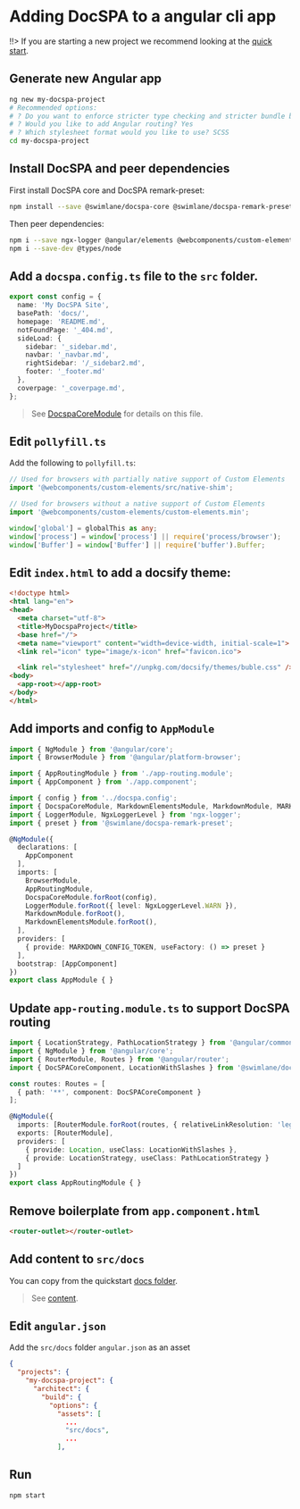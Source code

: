 # Adding DocSPA to a angular cli app

!!> If you are starting a new project we recommend looking at the [quick start](quickstart).

## Generate new Angular app

```sh
ng new my-docspa-project
# Recommended options:
# ? Do you want to enforce stricter type checking and stricter bundle budgets in the workspace? No
# ? Would you like to add Angular routing? Yes
# ? Which stylesheet format would you like to use? SCSS
cd my-docspa-project
```

## Install DocSPA and peer dependencies

First install DocSPA core and DocSPA remark-preset:

```sh
npm install --save @swimlane/docspa-core @swimlane/docspa-remark-preset
```

Then peer dependencies:

```sh
npm i --save ngx-logger @angular/elements @webcomponents/custom-elements @ungap/global-this
npm i --save-dev @types/node
```

## Add a `docspa.config.ts` file to the `src` folder.

```ts
export const config = {
  name: 'My DocSPA Site',
  basePath: 'docs/',
  homepage: 'README.md',
  notFoundPage: '_404.md',
  sideLoad: {
    sidebar: '_sidebar.md',
    navbar: '_navbar.md',
    rightSidebar: '/_sidebar2.md',
    footer: '_footer.md'
  },
  coverpage: '_coverpage.md',
};
```

> See [DocspaCoreModule](modules/core) for details on this file.

## Edit `pollyfill.ts`

Add the following to `pollyfill.ts`:

```ts
// Used for browsers with partially native support of Custom Elements
import '@webcomponents/custom-elements/src/native-shim';

// Used for browsers without a native support of Custom Elements
import '@webcomponents/custom-elements/custom-elements.min';

window['global'] = globalThis as any;
window['process'] = window['process'] || require('process/browser');
window['Buffer'] = window['Buffer'] || require('buffer').Buffer;
```

## Edit `index.html` to add a docsify theme:

```html { mark="10" }
<!doctype html>
<html lang="en">
<head>
  <meta charset="utf-8">
  <title>MyDocspaProject</title>
  <base href="/">
  <meta name="viewport" content="width=device-width, initial-scale=1">
  <link rel="icon" type="image/x-icon" href="favicon.ico">

  <link rel="stylesheet" href="//unpkg.com/docsify/themes/buble.css" />
<body>
  <app-root></app-root>
</body>
</html>
```

## Add imports and config to `AppModule`

```ts { mark="7-10,19-22,24-26" }
import { NgModule } from '@angular/core';
import { BrowserModule } from '@angular/platform-browser';

import { AppRoutingModule } from './app-routing.module';
import { AppComponent } from './app.component';

import { config } from '../docspa.config';
import { DocspaCoreModule, MarkdownElementsModule, MarkdownModule, MARKDOWN_CONFIG_TOKEN } from '@swimlane/docspa-core';
import { LoggerModule, NgxLoggerLevel } from 'ngx-logger';
import { preset } from '@swimlane/docspa-remark-preset';

@NgModule({
  declarations: [
    AppComponent
  ],
  imports: [
    BrowserModule,
    AppRoutingModule,
    DocspaCoreModule.forRoot(config),
    LoggerModule.forRoot({ level: NgxLoggerLevel.WARN }),
    MarkdownModule.forRoot(),
    MarkdownElementsModule.forRoot(),
  ],
  providers: [
    { provide: MARKDOWN_CONFIG_TOKEN, useFactory: () => preset }
  ],
  bootstrap: [AppComponent]
})
export class AppModule { }
```

## Update `app-routing.module.ts` to support DocSPA routing

```ts { mark="1,4,6-8,11,13-16" }
import { LocationStrategy, PathLocationStrategy } from '@angular/common';
import { NgModule } from '@angular/core';
import { RouterModule, Routes } from '@angular/router';
import { DocSPACoreComponent, LocationWithSlashes } from '@swimlane/docspa-core';

const routes: Routes = [
  { path: '**', component: DocSPACoreComponent }
];

@NgModule({
  imports: [RouterModule.forRoot(routes, { relativeLinkResolution: 'legacy' })],
  exports: [RouterModule],
  providers: [
    { provide: Location, useClass: LocationWithSlashes },
    { provide: LocationStrategy, useClass: PathLocationStrategy }
  ]
})
export class AppRoutingModule { }
```

## Remove boilerplate from `app.component.html`

```html
<router-outlet></router-outlet>
```

## Add content to `src/docs`

You can copy from the quickstart [docs folder](https://github.com/swimlane/docspa-starter/tree/master/src/docs).

> See [content](content).

## Edit `angular.json`

Add the `src/docs` folder `angular.json` as an asset

```json { mark="9" }
{
  "projects": {
    "my-docspa-project": {
      "architect": {
        "build": {
          "options": {
            "assets": [
              ...
              "src/docs",
              ...
            ],
```

## Run

```sh
npm start
```
